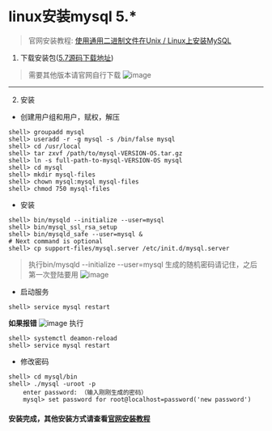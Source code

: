 # linux安装mysql 5.*
> 官网安装教程: [使用通用二进制文件在Unix / Linux上安装MySQL](https://dev.mysql.com/doc/refman/5.7/en/binary-installation.html)

1. 下载安装包([5.7源码下载地址](https://dev.mysql.com/get/Downloads/MySQL-5.7/mysql-5.7.21-linux-glibc2.12-x86_64.tar.gz))
> 需要其他版本请官网自行下载
![image](http://pcip8vul0.bkt.clouddn.com/20180410120006330.png)
---
2. 安装

* 创建用户组和用户，赋权，解压
```shell
shell> groupadd mysql  
shell> useradd -r -g mysql -s /bin/false mysql  
shell> cd /usr/local  
shell> tar zxvf /path/to/mysql-VERSION-OS.tar.gz  
shell> ln -s full-path-to-mysql-VERSION-OS mysql  
shell> cd mysql  
shell> mkdir mysql-files  
shell> chown mysql:mysql mysql-files  
shell> chmod 750 mysql-files  
```
* 安装
```
shell> bin/mysqld --initialize --user=mysql   
shell> bin/mysql_ssl_rsa_setup                
shell> bin/mysqld_safe --user=mysql &  
# Next command is optional  
shell> cp support-files/mysql.server /etc/init.d/mysql.server 
```
> 执行bin/mysqld --initialize --user=mysql 生成的随机密码请记住，之后第一次登陆要用
![image](http://pcip8vul0.bkt.clouddn.com/20180410120955481.png)
* 启动服务
```
shell> service mysql restart  
```
**如果报错**
![image](http://pcip8vul0.bkt.clouddn.com/20180410124255775.png)
执行
```
shell> systemctl deamon-reload  
shell> service mysql restart
```
* 修改密码
```
shell> cd mysql/bin 
shell> ./mysql -uroot -p   
    enter password: （输入刚刚生成的密码）  
    mysql> set password for root@localhost=password('new password')  
```
#### 安装完成，其他安装方式请查看[官网安装教程](https://dev.mysql.com/doc/refman/5.7/en/preface.html)